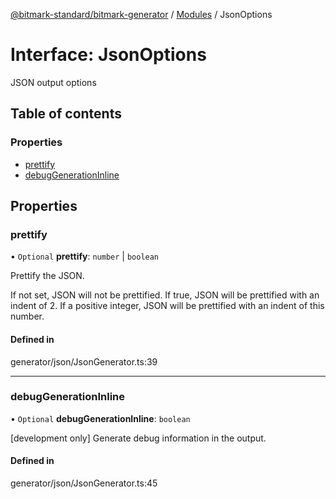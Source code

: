 [@bitmark-standard/bitmark-generator](../API.md) / [Modules](../modules.md) / JsonOptions

# Interface: JsonOptions

JSON output options

## Table of contents

### Properties

- [prettify](JsonOptions.md#prettify)
- [debugGenerationInline](JsonOptions.md#debugGenerationInline)

## Properties

### prettify

• `Optional` **prettify**: `number` \| `boolean`

Prettify the JSON.

If not set, JSON will not be prettified.
If true, JSON will be prettified with an indent of 2.
If a positive integer, JSON will be prettified with an indent of this number.

#### Defined in

generator/json/JsonGenerator.ts:39

___

### debugGenerationInline

• `Optional` **debugGenerationInline**: `boolean`

[development only]
Generate debug information in the output.

#### Defined in

generator/json/JsonGenerator.ts:45
